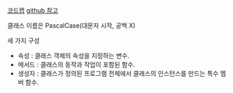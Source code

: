 [코드랩](https://developer.android.com/codelabs/basic-android-kotlin-compose-classes-and-objects?hl=ko&continue=https%3A%2F%2Fdeveloper.android.com%2Fcourses%2Fpathways%2Fandroid-basics-compose-unit-2-pathway-1%3Fhl%3Dko%23codelab-https%3A%2F%2Fdeveloper.android.com%2Fcodelabs%2Fbasic-android-kotlin-compose-classes-and-objects#4) [github 참고](https://github.com/jyheo/kotlin-tutorial/blob/master/kotlin-OOP.md)

클래스 이름은 PascalCase(대문자 시작, 공백 X)

세 가지 구성
- 속성 : 클래스 객체의 속성을 지정하는 변수.
- 메서드 : 클래스의 동작과 작업이 포함된 함수.
- 생성자 : 클래스가 정의된 프로그램 전체에서 클래스의 인스턴스를 만드는 특수 멤버 함수.

